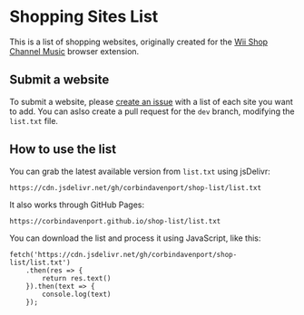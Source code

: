 # Shopping Sites List

This is a list of shopping websites, originally created for the [Wii Shop Channel Music](https://github.com/corbindavenport/wii-shop-extension) browser extension.

## Submit a website

To submit a website, please [create an issue](https://github.com/corbindavenport/shop-list/issues/new/choose) with a list of each site you want to add. You can aslso create a pull request for the `dev` branch, modifying the `list.txt` file.

## How to use the list

You can grab the latest available version from `list.txt` using jsDelivr:

```
https://cdn.jsdelivr.net/gh/corbindavenport/shop-list/list.txt
```

It also works through GitHub Pages:

```
https://corbindavenport.github.io/shop-list/list.txt
```

You can download the list and process it using JavaScript, like this:

```
fetch('https://cdn.jsdelivr.net/gh/corbindavenport/shop-list/list.txt')
    .then(res => {
        return res.text()
    }).then(text => {
        console.log(text)
    });
```